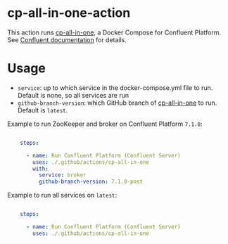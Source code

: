 # cp-all-in-one-action

This action runs [cp-all-in-one](https://github.com/confluentinc/cp-all-in-one/tree/latest/cp-all-in-one), a Docker Compose for Confluent Platform.  See [Confluent documentation](https://docs.confluent.io/platform/current/tutorials/build-your-own-demos.html) for details.

# Usage

- `service`: up to which service in the docker-compose.yml file to run.  Default is none, so all services are run
- `github-branch-version`: which GitHub branch of [cp-all-in-one](https://github.com/confluentinc/cp-all-in-one) to run.  Default is `latest`.

Example to run ZooKeeper and broker on Confluent Platform `7.1.0`:

```yaml

    steps:

      - name: Run Confluent Platform (Confluent Server)
        uses: ./.github/actions/cp-all-in-one
        with:
          service: broker
          github-branch-version: 7.1.0-post
```

Example to run all services on `latest`:

```yaml

    steps:

      - name: Run Confluent Platform (Confluent Server)
        uses: ./.github/actions/cp-all-in-one
```
